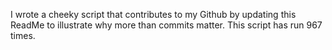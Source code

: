 I wrote a cheeky script that contributes to my Github by updating this ReadMe to illustrate why more than commits matter. This script has run 967 times.